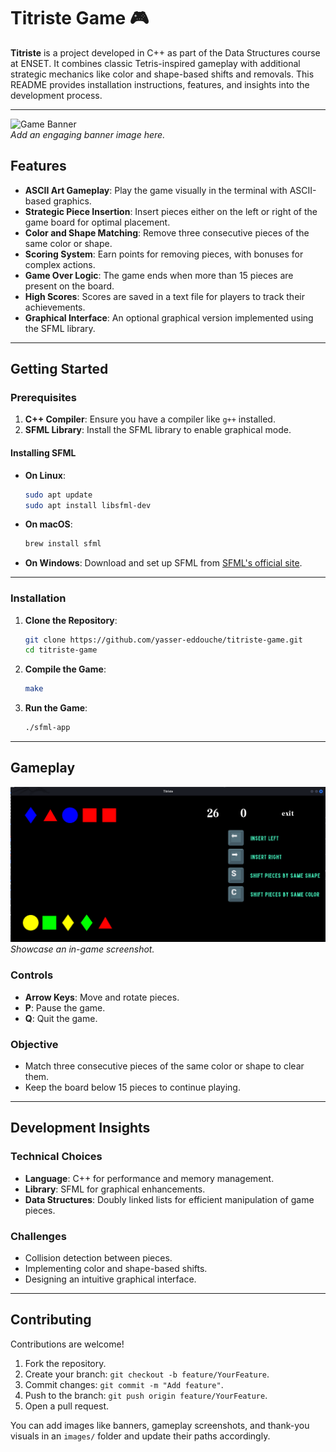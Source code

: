 # Titriste Game 🎮

**Titriste** is a project developed in C++ as part of the Data Structures course at ENSET. It combines classic Tetris-inspired gameplay with additional strategic mechanics like color and shape-based shifts and removals. This README provides installation instructions, features, and insights into the development process.

---

![Game Banner](images/banner.png)  
*Add an engaging banner image here.*

## Features

- **ASCII Art Gameplay**: Play the game visually in the terminal with ASCII-based graphics.
- **Strategic Piece Insertion**: Insert pieces either on the left or right of the game board for optimal placement.
- **Color and Shape Matching**: Remove three consecutive pieces of the same color or shape.
- **Scoring System**: Earn points for removing pieces, with bonuses for complex actions.
- **Game Over Logic**: The game ends when more than 15 pieces are present on the board.
- **High Scores**: Scores are saved in a text file for players to track their achievements.
- **Graphical Interface**: An optional graphical version implemented using the SFML library.

---

## Getting Started

### Prerequisites

1. **C++ Compiler**: Ensure you have a compiler like `g++` installed.
2. **SFML Library**: Install the SFML library to enable graphical mode.

#### Installing SFML

- **On Linux**:
  ```bash
  sudo apt update
  sudo apt install libsfml-dev
  ```
- **On macOS**:
  ```bash
  brew install sfml
  ```
- **On Windows**:
  Download and set up SFML from [SFML's official site](https://www.sfml-dev.org/download.php).

---

### Installation

1. **Clone the Repository**:
   ```bash
   git clone https://github.com/yasser-eddouche/titriste-game.git
   cd titriste-game
   ```

2. **Compile the Game**:
   ```bash
   make
   ```

3. **Run the Game**:
   ```bash
   ./sfml-app
   ```

---

## Gameplay

![Gameplay Screenshot](images/gameplay.png)  
*Showcase an in-game screenshot.*

### Controls

- **Arrow Keys**: Move and rotate pieces.
- **P**: Pause the game.
- **Q**: Quit the game.

### Objective

- Match three consecutive pieces of the same color or shape to clear them.
- Keep the board below 15 pieces to continue playing.

---

## Development Insights

### Technical Choices

- **Language**: C++ for performance and memory management.
- **Library**: SFML for graphical enhancements.
- **Data Structures**: Doubly linked lists for efficient manipulation of game pieces.

### Challenges

- Collision detection between pieces.
- Implementing color and shape-based shifts.
- Designing an intuitive graphical interface.

---

## Contributing

Contributions are welcome!  

1. Fork the repository.
2. Create your branch: `git checkout -b feature/YourFeature`.
3. Commit changes: `git commit -m "Add feature"`.
4. Push to the branch: `git push origin feature/YourFeature`.
5. Open a pull request.


You can add images like banners, gameplay screenshots, and thank-you visuals in an `images/` folder and update their paths accordingly.

